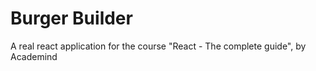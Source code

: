 # Burger Builder
A real react application for the course "React - The complete guide", by Academind
